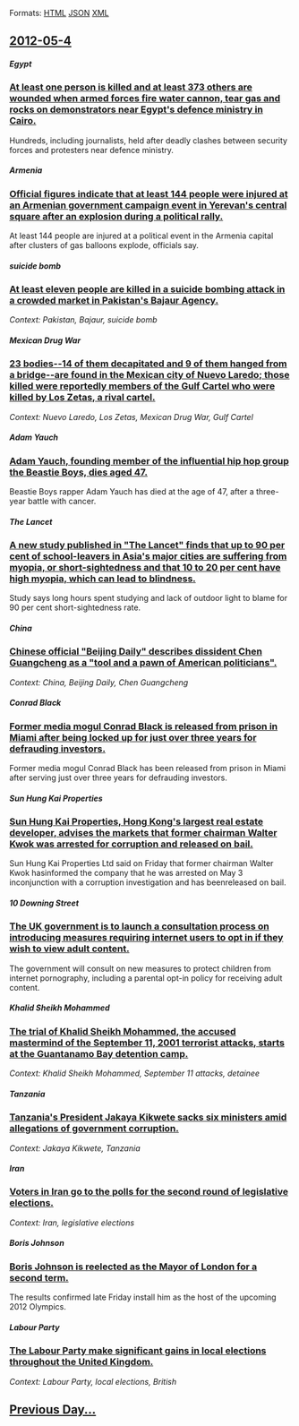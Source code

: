 
Formats: [HTML](2012/05/4/index.html)  [JSON](2012/05/4/index.json)  [XML](2012/05/4/index.xml)  

## [2012-05-4](/news/2012/05/4/index.md)

##### Egypt
### [At least one person is killed and at least 373 others are wounded when armed forces fire water cannon, tear gas and rocks on demonstrators near Egypt's defence ministry in Cairo. ](/news/2012/05/4/at-least-one-person-is-killed-and-at-least-373-others-are-wounded-when-armed-forces-fire-water-cannon-tear-gas-and-rocks-on-demonstrators-n.md)
Hundreds, including journalists, held after deadly clashes between security forces and protesters near defence ministry.

##### Armenia
### [Official figures indicate that at least 144 people were injured at an Armenian government campaign event in Yerevan's central square after an explosion during a political rally. ](/news/2012/05/4/official-figures-indicate-that-at-least-144-people-were-injured-at-an-armenian-government-campaign-event-in-yerevan-s-central-square-after-a.md)
At least 144 people are injured at a political event in the Armenia capital after clusters of gas balloons explode, officials say.

##### suicide bomb
### [At least eleven people are killed in a suicide bombing attack in a crowded market in Pakistan's Bajaur Agency. ](/news/2012/05/4/at-least-eleven-people-are-killed-in-a-suicide-bombing-attack-in-a-crowded-market-in-pakistan-s-bajaur-agency.md)
_Context: Pakistan, Bajaur, suicide bomb_

##### Mexican Drug War
### [23 bodies--14 of them decapitated and 9 of them hanged from a bridge--are found in the Mexican city of Nuevo Laredo; those killed were reportedly members of the Gulf Cartel who were killed by Los Zetas, a rival cartel. ](/news/2012/05/4/23-bodiesa14-of-them-decapitated-and-9-of-them-hanged-from-a-bridgeaare-found-in-the-mexican-city-of-nuevo-laredo-those-killed-were-rep.md)
_Context: Nuevo Laredo, Los Zetas, Mexican Drug War, Gulf Cartel_

##### Adam Yauch
### [Adam Yauch, founding member of the influential hip hop group the Beastie Boys, dies aged 47. ](/news/2012/05/4/adam-yauch-founding-member-of-the-influential-hip-hop-group-the-beastie-boys-dies-aged-47.md)
Beastie Boys rapper Adam Yauch has died at the age of 47, after a three-year battle with cancer.

##### The Lancet
### [A new study published in "The Lancet" finds that up to 90 per cent of school-leavers in Asia's major cities are suffering from myopia, or short-sightedness and that 10 to 20 per cent have high myopia, which can lead to blindness. ](/news/2012/05/4/a-new-study-published-in-the-lancet-finds-that-up-to-90-per-cent-of-school-leavers-in-asia-s-major-cities-are-suffering-from-myopia-or-sh.md)
Study says long hours spent studying and lack of outdoor light to blame for 90 per cent short-sightedness rate.

##### China
### [Chinese official "Beijing Daily" describes dissident Chen Guangcheng as a "tool and a pawn of American politicians". ](/news/2012/05/4/chinese-official-beijing-daily-describes-dissident-chen-guangcheng-as-a-tool-and-a-pawn-of-american-politicians.md)
_Context: China, Beijing Daily, Chen Guangcheng_

##### Conrad Black
### [Former media mogul Conrad Black is released from prison in Miami after being locked up for just over three years for defrauding investors. ](/news/2012/05/4/former-media-mogul-conrad-black-is-released-from-prison-in-miami-after-being-locked-up-for-just-over-three-years-for-defrauding-investors.md)
Former media mogul Conrad Black has been released from prison in Miami after serving just over three years for defrauding investors.

##### Sun Hung Kai Properties
### [Sun Hung Kai Properties, Hong Kong's largest real estate developer, advises the markets that former chairman Walter Kwok was arrested for corruption and released on bail. ](/news/2012/05/4/sun-hung-kai-properties-hong-kong-s-largest-real-estate-developer-advises-the-markets-that-former-chairman-walter-kwok-was-arrested-for-co.md)
Sun Hung Kai Properties Ltd said on Friday that former chairman Walter Kwok hasinformed the company that he was arrested on May 3 inconjunction with a corruption investigation and has beenreleased on bail.

##### 10 Downing Street
### [The UK government is to launch a consultation process on introducing measures requiring internet users to opt in if they wish to view adult content. ](/news/2012/05/4/the-uk-government-is-to-launch-a-consultation-process-on-introducing-measures-requiring-internet-users-to-opt-in-if-they-wish-to-view-adult.md)
The government will consult on new measures to protect children from internet pornography, including a parental opt-in policy for receiving adult content.

##### Khalid Sheikh Mohammed
### [The trial of Khalid Sheikh Mohammed, the accused mastermind of the September 11, 2001 terrorist attacks, starts at the Guantanamo Bay detention camp. ](/news/2012/05/4/the-trial-of-khalid-sheikh-mohammed-the-accused-mastermind-of-the-september-11-2001-terrorist-attacks-starts-at-the-guantanamo-bay-detent.md)
_Context: Khalid Sheikh Mohammed, September 11 attacks, detainee_

##### Tanzania
### [Tanzania's President Jakaya Kikwete sacks six ministers amid allegations of government corruption. ](/news/2012/05/4/tanzania-s-president-jakaya-kikwete-sacks-six-ministers-amid-allegations-of-government-corruption.md)
_Context: Jakaya Kikwete, Tanzania_

##### Iran
### [Voters in Iran go to the polls for the second round of legislative elections. ](/news/2012/05/4/voters-in-iran-go-to-the-polls-for-the-second-round-of-legislative-elections.md)
_Context: Iran, legislative elections_

##### Boris Johnson
### [Boris Johnson is reelected as the Mayor of London for a second term. ](/news/2012/05/4/boris-johnson-is-reelected-as-the-mayor-of-london-for-a-second-term.md)
The results confirmed late Friday install him as the host of the upcoming 2012 Olympics.

##### Labour Party
### [The Labour Party make significant gains in local elections throughout the United Kingdom. ](/news/2012/05/4/the-labour-party-make-significant-gains-in-local-elections-throughout-the-united-kingdom.md)
_Context: Labour Party, local elections, British_

## [Previous Day...](/news/2012/05/3/index.md)

